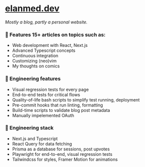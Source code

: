 # [elanmed.dev](https://elanmed.dev)

_Mostly a blog, partly a personal website._

### 📰 Features 15+ articles on topics such as:

- Web development with React, Next.js
- Advanced Typescript concepts
- Continuous integration
- Customizing (neo)vim
- My thoughts on comics

### 🚀 Engineering features

- Visual regression tests for every page
- End-to-end tests for critical flows
- Quality-of-life bash scripts to simplify test running, deployment
- Pre-commit hooks that run linting, formatting
- Build-time scripts to validate blog post metadata
- Manually impelemented OAuth
  <!-- - Jest tests (TODO) -->
  <!-- - Playwright tests to ensure no broken links (TODO) -->

### 🥞 Engineering stack

- Next.js and Typescript
- React Query for data fetching
- Prisma as a database for sessions, post upvotes
- Playwright for end-to-end, visual regression tests
- Tailwindcss for styles, Framer Motion for animations

